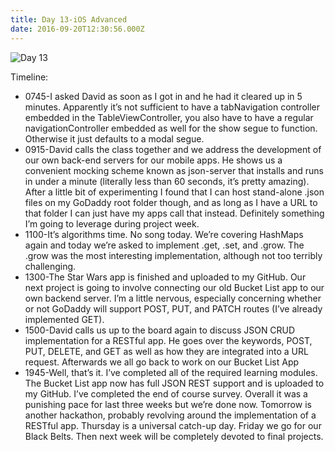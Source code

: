 ```yaml
---
title: Day 13-iOS Advanced
date: 2016-09-20T12:30:56.000Z
---
```

![Day 13](/blog-v3/assets/day13.jpeg)

Timeline:

* 0745-I asked David as soon as I got in and he had it cleared up in 5 minutes.  Apparently it’s not sufficient to have a tabNavigation controller embedded in the TableViewController, you also have to have a regular navigationController embedded as well for the show segue to function.  Otherwise it just defaults to a modal segue.
* 0915-David calls the class together and we address the development of our own back-end servers for our mobile apps.  He shows us a convenient mocking scheme known as json-server that installs and runs in under a minute (literally less than 60 seconds, it’s pretty amazing).  After a little bit of experimenting I found that I can host stand-alone .json files on my GoDaddy root folder though, and as long as I have a URL to that folder I can just have my apps call that instead.  Definitely something I’m going to leverage during project week.
* 1100-It’s algorithms time.  No song today. We’re covering HashMaps again and today we’re asked to implement .get, .set, and .grow.  The .grow was the most interesting implementation, although not too terribly challenging.
* 1300-The Star Wars app is finished and uploaded to my GitHub.  Our next project is going to involve connecting our old Bucket List app to our own backend server.  I’m a little nervous, especially concerning whether or not GoDaddy will support POST, PUT, and PATCH routes (I’ve already implemented GET).
* 1500-David calls us up to the board again to discuss JSON CRUD implementation for a RESTful app.  He goes over the keywords, POST, PUT, DELETE, and GET as well as how they are integrated into a URL request.  Afterwards we all go back to work on our Bucket List App 
* 1945-Well, that’s it.  I’ve completed all of the required learning modules.  The Bucket List app now has full JSON REST support and is uploaded to my GitHub.  I’ve completed the end of course survey. Overall it was a punishing pace for last three weeks but we’re done now.  Tomorrow is another hackathon, probably revolving around the implementation of a RESTful app.  Thursday is a universal catch-up day.  Friday we go for our Black Belts.  Then next week will be completely devoted to final projects.
